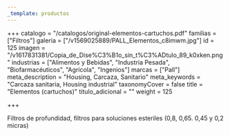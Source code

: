 ```yaml
---
_template: productos
---
```







+++
catalogo = "/catalogos/original-elementos-cartuchos.pdf"
familias = ["Filtros"]
galeria = ["/v1569025889/PALL_Elementos_c8imwm.jpg"]
id = 125
imagen = "/v1617831381/Copia_de_Dise%C3%B1o_sin_t%C3%ADtulo_89_k0xken.png"
industrias = ["Alimentos y Bebidas", "Industria Pesada", "Biofarmacéuticos", "Agrícola", "Ingenios"]
marcas = ["Pall"]
meta_description = "Housing, Carcaza, Sanitario"
meta_keywords = "Carcaza sanitaria, Housing industrial"
taxonomyCover = false
title = "Elementos (cartuchos)"
titulo_adicional = ""
weight = 125

+++
<p>Filtros de profundidad, filtros para soluciones esteriles (0,8, 0,65. 0,45 y 0,2 micras)</p>
